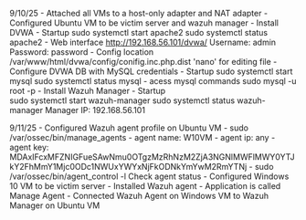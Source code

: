9/10/25
    - Attached all VMs to a host-only adapter and NAT adapter
    - Configured Ubuntu VM to be victim server and wazuh manager
        - Install DVWA
            - Startup
                sudo systemctl start apache2
                sudo systemctl status apache2
            - Web interface
                http://192.168.56.101/dvwa/
                Username: admin
                Password: password
            - Config location
                /var/www/html/dvwa/config/conifig.inc.php.dist
                'nano' for editing file
        - Configure DVWA DB with MySQL credentials
            - Startup
                sudo systemctl start mysql
                sudo systemctl status mysql
            - acess mysql commands
                sudo mysql -u root -p
        - Install Wazuh Manager
            - Startup            
                sudo systemctl start wazuh-manager
                sudo systemctl status wazuh-manager
                Manager IP: 192.168.56.101

9/11/25
    - Configured Wazuh agent profile on Ubuntu VM
        - sudo /var/ossec/bin/manage_agents
            - agent name: W10VM
            - agent ip: any
            - agent key: MDAxIFcxMFZNIGFueSAwNmu0OTgzMzRhNzM2ZjA3NGNlMWFlMWY0YTJkY2FhMmY1Mjc0ODc1NWUxYWYxNjFkODNkYmYwM2RmYTNj
        - sudo /var/ossec/bin/agent_control -l
            Check agent status
    - Configured Windows 10 VM to be victim server
        - Installed Wazuh agent
        - Application is called Manage Agent
        - Connected Wazuh Agent on Windows VM to Wazuh Manager on Ubuntu VM

                


